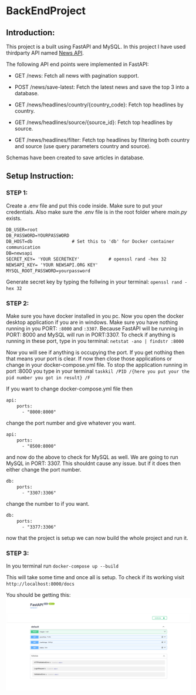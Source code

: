 # BackEndProject

## Introduction:
This project is a built using FastAPI and MySQL. In this project I have used thirdparty API named [News API](https://newsapi.org/). 

The following API end points were implemented in FastAPI:

* GET /news: Fetch all news with pagination support.

* POST /news/save-latest: Fetch the latest news and save the top 3 into a database.

* GET /news/headlines/country/{country_code}: Fetch top headlines by country.

* GET /news/headlines/source/{source_id}: Fetch top headlines by source.

* GET /news/headlines/filter: Fetch top headlines by filtering both country and source (use query parameters country and source). 

Schemas have been created to save articles in database. 


## Setup Instruction:

### STEP 1:
Create a .env file and put this code inside. Make sure to put your credentials. Also make sure the .env file is in the root folder where *main.py* exists.

```
DB_USER=root
DB_PASSWORD=YOURPASSWORD
DB_HOST=db               # Set this to 'db' for Docker container communication
DB=newsapi
SECRET_KEY= 'YOUR SECRETKEY'           # openssl rand -hex 32
NEWSAPI_KEY= 'YOUR NEWSAPI.ORG KEY'
MYSQL_ROOT_PASSWORD=yourpassword
```

Generate secret key by typing the follwing in your terminal:
`openssl rand -hex 32`

### STEP 2:
Make sure you have docker installed in you pc. Now you open the docker desktop application if you are in windows.
Make sure you have nothing running in you PORT: `:8000` and `:3307`. Because FastAPI will be running in PORT: 8000 and MySQL will run in PORT:3307.
To check if anything is running in these port, type in you terminal:
`netstat -ano | findstr :8000`

Now you will see if anything is occupying the port. If you get nothing then that means your port is clear. If now then close those applications or change
in your docker-compose.yml file. To stop the application running in port :8000 you type in your terminal
`taskkil /PID /{here you put your the pid number you got in result} /F`

If you want to change docker-compose.yml file then
```
api:
    ports:
      - "8000:8000"
```
change the port number and give whatever you want.
```
api:
    ports:
      - "8500:8000"
```

and now do the above to check for MySQL as well. We are going to run MySQL in PORT: 3307. This shouldnt cause any issue. but if it does then either change the port number.
```
db:
    ports:
      - "3307:3306" 
```
change the number to if you want.
```
db:
    ports:
      - "3377:3306" 
```

now that the project is setup we can now build the whole project and run it.

### STEP 3:
In you terminal run
`docker-compose up --build`

This will take some time and once all is setup. To check if its working visit
`http://localhost:8000/docs`

You should be getting this:
![FastAPI docs](image.png)
